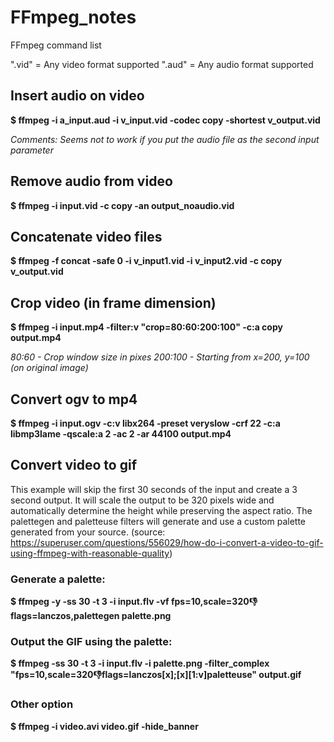 # FFmpeg_notes
FFmpeg command list

".vid" = Any video format supported
".aud" = Any audio format supported

## Insert audio on video
**$ ffmpeg -i a_input.aud -i v_input.vid -codec copy -shortest v_output.vid**

_Comments: Seems not to work if you put the audio file as the second input parameter_

## Remove audio from video
**$ ffmpeg -i input.vid -c copy -an output_noaudio.vid**

## Concatenate video files
**$ ffmpeg -f concat -safe 0 -i v_input1.vid -i v_input2.vid -c copy v_output.vid**

## Crop video (in frame dimension)
**$ ffmpeg -i input.mp4 -filter:v "crop=80:60:200:100" -c:a copy output.mp4**

_80:60 - Crop window size in pixes_
_200:100 - Starting from x=200, y=100 (on original image)_

## Convert ogv to mp4
**$ ffmpeg -i input.ogv -c:v libx264 -preset veryslow -crf 22 -c:a libmp3lame -qscale:a 2 -ac 2 -ar 44100 output.mp4**

## Convert video to gif
This example will skip the first 30 seconds of the input and create a 3 second output. It will scale the output to be 320 pixels wide and automatically determine the height while preserving the aspect ratio. The palettegen and paletteuse filters will generate and use a custom palette generated from your source. (source: https://superuser.com/questions/556029/how-do-i-convert-a-video-to-gif-using-ffmpeg-with-reasonable-quality)

### Generate a palette:
**$ ffmpeg -y -ss 30 -t 3 -i input.flv -vf fps=10,scale=320:-1:flags=lanczos,palettegen palette.png**
### Output the GIF using the palette:
**$ ffmpeg -ss 30 -t 3 -i input.flv -i palette.png -filter_complex "fps=10,scale=320:-1:flags=lanczos[x];[x][1:v]paletteuse" output.gif**

### Other option
**$ ffmpeg -i video.avi video.gif -hide_banner**
